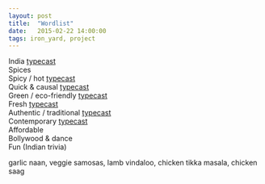 ```yaml
---
layout: post
title:  "Wordlist"
date:   2015-02-22 14:00:00
tags: iron_yard, project
---
```

India  [typecast](http://typecast.com/cq8YdKcjRz/share/c524b4a9ab71f5e538d64e1df3797c12ec4588fect3t7vR)  
Spices  
Spicy / hot  [typecast](http://typecast.com/cq8YdKcjRz/share/7fcec099a67679c867025d850c9ac6a8d96a99962t)  
Quick & causal  [typecast](http://typecast.com/cq8YdKcjRz/share/20f95b9ed333c0990572503219743b4ecfaa2499W)  
Green / eco-friendly  [typecast](http://typecast.com/cq8YdKcjRz/share/ccf2168dd1e6e311b02e7f5e5d25eb35000b230ebwZHk)  
Fresh  [typecast](http://typecast.com/cq8YdKcjRz/share/d8e0749ec9052ad18f13506640f5a74fbfc6945c3VRXHmvvf8)  
Authentic / traditional  [typecast](http://typecast.com/cq8YdKcjRz/share/4ced0bc2ac3719077510ef323456402cb28c7aa2-cTdcJ4mt)  
Contemporary  [typecast](http://typecast.com/cq8YdKcjRz/share/7680500752c4a9c14932d069400dd0ca51faccffTHcQdPWg)  
Affordable  
Bollywood & dance  
Fun (Indian trivia)   

garlic naan, veggie samosas, lamb vindaloo, chicken tikka masala, chicken saag


